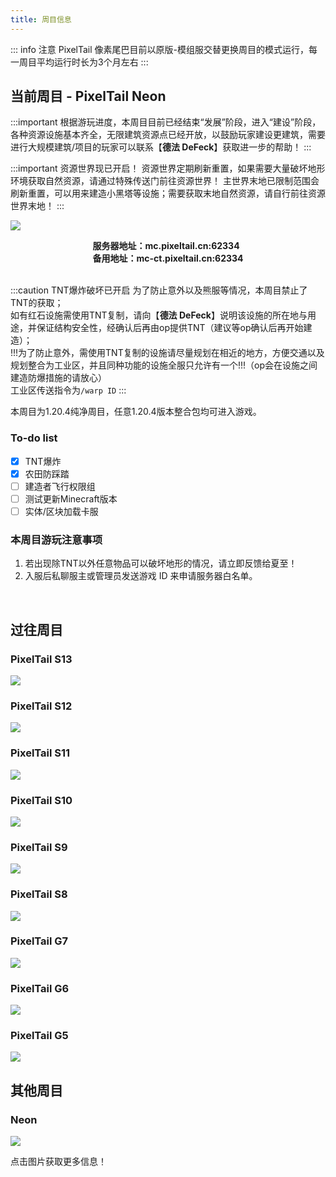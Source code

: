 ```yaml
---
title: 周目信息
---
```


::: info 注意
PixelTail 像素尾巴目前以原版-模组服交替更换周目的模式运行，每一周目平均运行时长为3个月左右
:::

## 当前周目 - PixelTail Neon

<VidStack src="https://cn-oss-sd.c.tailnet.cn/wingmark_games/pixeltail/music/The%20Midnight%20-%20Endless%20Summer.mp3" title="The Midnight - Endless Summer" />

<!--
<AudioPlayer
  src="https://cn-oss-sd.c.tailnet.cn/wingmark_games/pixeltail/music/The%20Midnight%20-%20Endless%20Summer.mp3"
  title="The Midnight - Endless Summer"
  poster="https://ice.frostsky.com/2023/09/18/50557cb43d11d49a2c614f1710399a0f.jpeg"
/>
-->

:::important 
根据游玩进度，本周目目前已经结束“发展”阶段，进入“建设”阶段，各种资源设施基本齐全，无限建筑资源点已经开放，以鼓励玩家建设更建筑，需要进行大规模建筑/项目的玩家可以联系【**德法 DeFeck**】获取进一步的帮助！
:::

:::important 资源世界现已开启！
资源世界定期刷新重置，如果需要大量破坏地形环境获取自然资源，请通过特殊传送门前往资源世界！
主世界末地已限制范围会刷新重置，可以用来建造小黑塔等设施；需要获取末地自然资源，请自行前往资源世界末地！
:::

![](https://ice.frostsky.com/2024/03/26/6b5f960f9e6a471070b44fd92e83ac7a.png)

<div style="width:autopx; text-align:center;">
    <div style="width:auto; *width:100px; margin:0 auto; display:inline-block;">
        <span style="width:auto; display:block; text-align:left;"><b>服务器地址：mc.pixeltail.cn:62334</b></span>
        <span style="width:auto; display:block; text-align:left;"><b>备用地址：mc-ct.pixeltail.cn:62334</b></span>
    </div>
</div>

<br>

:::caution TNT爆炸破坏已开启
为了防止意外以及熊服等情况，本周目禁止了TNT的获取；<br>
如有红石设施需使用TNT复制，请向【**德法 DeFeck**】说明该设施的所在地与用途，并保证结构安全性，经确认后再由op提供TNT（建议等op确认后再开始建造）；<br>
!!!为了防止意外，需使用TNT复制的设施请尽量规划在相近的地方，方便交通以及规划整合为工业区，并且同种功能的设施全服只允许有一个!!!（op会在设施之间建造防爆措施的请放心）<br>
工业区传送指令为`/warp ID`
:::

本周目为1.20.4纯净周目，任意1.20.4版本整合包均可进入游戏。

### To-do list

<!---- 格式 - [ ] 内容 ----->
  - [x] TNT爆炸
  - [x] 农田防踩踏
  - [ ] 建造者飞行权限组
  - [ ] 测试更新Minecraft版本
  - [ ] 实体/区块加载卡服

### 本周目游玩注意事项

1. 若出现除TNT以外任意物品可以破坏地形的情况，请立即反馈给夏至！
1. 入服后私聊服主或管理员发送游戏 ID 来申请服务器白名单。

<br>

<!--
## 下一周目 - PixelTail S14

![]()

-->

## 过往周目

### PixelTail S13

![](https://i.mji.rip/2023/09/28/e38ca306d3348c917de220b291eb9d9c.png)

### PixelTail S12

![](https://ice.frostsky.com/2023/09/17/a9f6f75534d4c707053f2b09fbccebd5.png)

### PixelTail S11

![](https://ice.frostsky.com/2023/09/17/8c8ca1c105fa13299b375907c07bf030.png)

### PixelTail S10

![](https://ice.frostsky.com/2023/09/17/27f022e254fbbb71d979c45fb925e820.png)

### PixelTail S9

![](https://ice.frostsky.com/2023/09/17/953e02e8c8f741ec2833e56c021a2356.png)

### PixelTail S8

![](https://ice.frostsky.com/2023/09/17/1229a0af31d53dd0603fea7ce01572ab.png)

### PixelTail G7

![](https://ice.frostsky.com/2023/09/17/7711b061096cc098ddc37431182989e7.png)

### PixelTail G6

![](https://ice.frostsky.com/2023/09/17/c236f033de37d5967ab163a37020d30b.png)

### PixelTail G5

![](https://ice.frostsky.com/2023/09/17/ed5202e24f5771fb84b31674e3905b42.png)

<!--

### PixelTail G4

### PixelTail 3

### PixelTail 2

### PixelTail 1

-->

## 其他周目

### Neon

[![](https://ice.frostsky.com/2023/09/17/552891b8dc0c840aced3fdfed7ab2197.png)](/test/rr.md)

点击图片获取更多信息！
